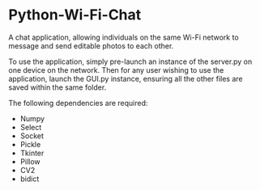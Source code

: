 # Python-Wi-Fi-Chat
A chat application, allowing individuals on the same Wi-Fi network to message and send editable photos to each other.

To use the application, simply pre-launch an instance of the server.py on one device on the network. Then for any user wishing to use the application, launch the GUI.py instance, ensuring all the other files are saved within the same folder.

The following dependencies are required:

- Numpy
- Select
- Socket
- Pickle
- Tkinter
- Pillow
- CV2
- bidict
